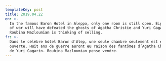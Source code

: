 ```yaml
---
templateKey: post
title: 2019.04.22
en: >-
  In the famous Baron Hotel in Aleppo, only one room is still open. Eight years
  of war will have defeated the ghosts of Agatha Christie and Yuri Gagarin.
  Roubina Mazloumian is thinking of selling.  
fr: >-
  Dans le célèbre hôtel Baron d’Alep, une seule chambre seulement est encore
  ouverte. Huit ans de guerre auront eu raison des fantômes d’Agatha Christie et
  de Yuri Gagarin. Roubina Mazloumian pense vendre.
---
```


